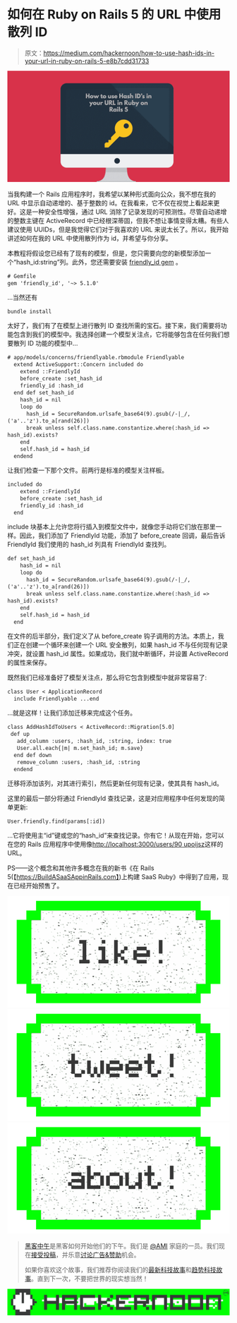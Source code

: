 # 如何在 Ruby on Rails 5 的 URL 中使用散列 ID

> 原文：<https://medium.com/hackernoon/how-to-use-hash-ids-in-your-url-in-ruby-on-rails-5-e8b7cdd31733>

![](img/e892b2882ac2436ed62febd86a00f6da.png)

当我构建一个 Rails 应用程序时，我希望以某种形式面向公众，我不想在我的 URL 中显示自动递增的、基于整数的 id。在我看来，它不仅在视觉上看起来更好。这是一种安全性增强，通过 URL 消除了记录发现的可预测性。尽管自动递增的整数主键在 ActiveRecord 中已经根深蒂固，但我不想让事情变得太糟。有些人建议使用 UUIDs，但是我觉得它们对于我喜欢的 URL 来说太长了。所以，我开始讲述如何在我的 URL 中使用散列作为 id，并希望与你分享。

本教程将假设您已经有了现有的模型，但是，您只需要向您的新模型添加一个“hash_id:string”列。此外，您还需要安装 [friendly_id gem](https://github.com/norman/friendly_id) 。

```
# Gemfile
gem 'friendly_id', '~> 5.1.0'
```

…当然还有

```
bundle install
```

太好了，我们有了在模型上进行散列 ID 查找所需的宝石。接下来，我们需要将功能包含到我们的模型中。我选择创建一个模型关注点，它将能够包含在任何我们想要散列 ID 功能的模型中…

```
# app/models/concerns/friendlyable.rbmodule Friendlyable
  extend ActiveSupport::Concern included do 
    extend ::FriendlyId
    before_create :set_hash_id
    friendly_id :hash_id
  end def set_hash_id
    hash_id = nil
    loop do
      hash_id = SecureRandom.urlsafe_base64(9).gsub(/-|_/,('a'..'z').to_a[rand(26)])
      break unless self.class.name.constantize.where(:hash_id => hash_id).exists?
    end
    self.hash_id = hash_id
  endend
```

让我们检查一下那个文件。前两行是标准的模型关注样板。

```
included do 
    extend ::FriendlyId
    before_create :set_hash_id
    friendly_id :hash_id
  end
```

include 块基本上允许您将行插入到模型文件中，就像您手动将它们放在那里一样。因此，我们添加了 FriendlyId 功能，添加了 before_create 回调，最后告诉 FriendlyId 我们使用的 hash_id 列具有 FriendlyId 查找列。

```
def set_hash_id
    hash_id = nil
    loop do
      hash_id = SecureRandom.urlsafe_base64(9).gsub(/-|_/,('a'..'z').to_a[rand(26)])
      break unless self.class.name.constantize.where(:hash_id => hash_id).exists?
    end
    self.hash_id = hash_id
  end
```

在文件的后半部分，我们定义了从 before_create 钩子调用的方法。本质上，我们正在创建一个循环来创建一个 URL 安全散列，如果 hash_id 不与任何现有记录冲突，就设置 hash_id 属性。如果成功，我们就中断循环，并设置 ActiveRecord 的属性来保存。

既然我们已经准备好了模型关注点，那么将它包含到模型中就非常容易了:

```
class User < ApplicationRecord
  include Friendlyable ...end
```

…就是这样！让我们添加迁移来完成这个任务。

```
class AddHashIdToUsers < ActiveRecord::Migration[5.0]
 def up
   add_column :users, :hash_id, :string, index: true
   User.all.each{|m| m.set_hash_id; m.save}
  end def down
   remove_column :users, :hash_id, :string
  endend
```

迁移将添加该列，对其进行索引，然后更新任何现有记录，使其具有 hash_id。

这里的最后一部分将通过 FriendlyId 查找记录，这是对应用程序中任何发现的简单更新:

```
User.friendly.find(params[:id])
```

…它将使用主“id”键或您的“hash_id”来查找记录。你有它！从现在开始，您可以在您的 Rails 应用程序中使用像[http://localhost:3000/users/90 upoijsz](http://localhost:3000/users/90upoijsz)这样的 URL。

PS——这个概念和其他许多概念在我的新书《在 Rails 5(【https://BuildASaaSAppinRails.com】)上构建 SaaS Ruby》中得到了应用，现在已经开始预售了。

[![](img/50ef4044ecd4e250b5d50f368b775d38.png)](http://bit.ly/HackernoonFB)[![](img/979d9a46439d5aebbdcdca574e21dc81.png)](https://goo.gl/k7XYbx)[![](img/2930ba6bd2c12218fdbbf7e02c8746ff.png)](https://goo.gl/4ofytp)

> [黑客中午](http://bit.ly/Hackernoon)是黑客如何开始他们的下午。我们是 [@AMI](http://bit.ly/atAMIatAMI) 家庭的一员。我们现在[接受投稿](http://bit.ly/hackernoonsubmission)，并乐意[讨论广告&赞助](mailto:partners@amipublications.com)机会。
> 
> 如果你喜欢这个故事，我们推荐你阅读我们的[最新科技故事](http://bit.ly/hackernoonlatestt)和[趋势科技故事](https://hackernoon.com/trending)。直到下一次，不要把世界的现实想当然！

![](img/be0ca55ba73a573dce11effb2ee80d56.png)